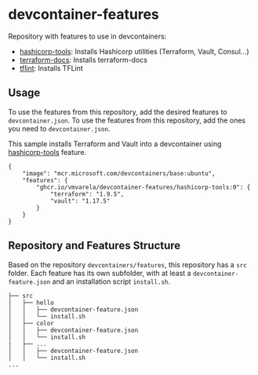 # devcontainer-features

Repository with features to use in devcontainers:
- [hashicorp-tools](./src/hashicorp-tools/README.md): Installs Hashicorp utilities (Terraform, Vault, Consul...)
- [terraform-docs](./src/terraform-docs/README.md): Installs terraform-docs
- [tflint](./src/tflint/README.md): Installs TFLint

## Usage

To use the features from this repository, add the desired features to `devcontainer.json`. To use the features from this repository, add the ones you need to `devcontainer.json`.

This sample installs Terraform and Vault into a devcontainer using [hashicorp-tools](./src/hashicorp-tools/README.md) feature.

```jsonc
{
    "image": "mcr.microsoft.com/devcontainers/base:ubuntu",
    "features": {
        "ghcr.io/vmvarela/devcontainer-features/hashicorp-tools:0": {
            "terraform": "1.9.5",
            "vault": "1.17.5"
        }
    }
}
```

## Repository and Features Structure

Based on the repository `devcontainers/features`, this repository has a `src` folder. Each feature has its own subfolder, with at least a `devcontainer-feature.json` and an installation script `install.sh`.

```
├── src
│   ├── hello
│   │   ├── devcontainer-feature.json
│   │   └── install.sh
│   ├── color
│   │   ├── devcontainer-feature.json
│   │   └── install.sh
|   ├── ...
│   │   ├── devcontainer-feature.json
│   │   └── install.sh
...
```
